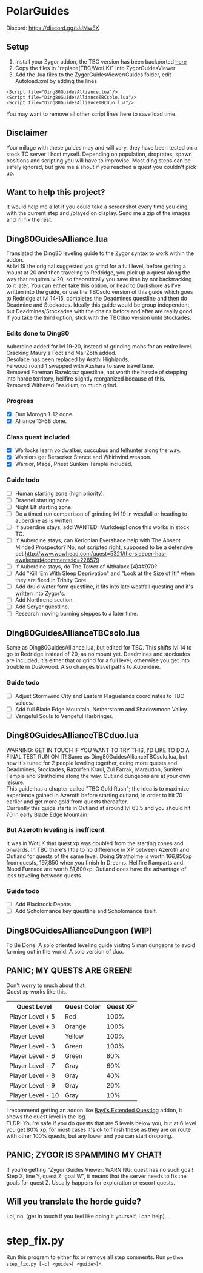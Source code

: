 # PolarGuides
Discord: https://discord.gg/tJJMwEX

## Setup
1. Install your Zygor addon, the TBC version has been backported [here](https://www.reddit.com/r/wowservers/comments/6c9b2z/335_wrath_zygor_downgrade_to_243/)  
2. Copy the files in "replace(TBC/WotLK)" into ZygorGuidesViewer  
3. Add the .lua files to the ZygorGuidesViewer/Guides folder, edit Autoload.xml by adding the lines
```
<Script file="Ding80GuidesAlliance.lua"/>
<Script file="Ding80GuidesAllianceTBCsolo.lua"/>
<Script file="Ding80GuidesAllianceTBCduo.lua"/>
```
You may want to remove all other script lines here to save load time.

## Disclaimer
Your milage with these guides may and will vary, they have been tested on a stock TC server I host myself. Depending on population, droprates, spawn positions and scripting you will have to improvise.
Most ding steps can be safely ignored, but give me a shout if you reached a quest you couldn't pick up.

## Want to help this project?
It would help me a lot if you could take a screenshot every time you ding, with the current step and /played on display. Send me a zip of the images and I'll fix the rest.

## Ding80GuidesAlliance.lua
Translated the Ding80 leveling guide to the Zygor syntax to work within the addon.  
At lvl 19 the original suggested you grind for a full level, before getting a mount at 20 and then traveling to Redridge, you pick up a quest along the way that requires lvl20, so theoretically you save time by not backtracking to it later.
You can either take this option, or head to Darkshore as I've written into the guide, or use the TBCsolo version of this guide which goes to Redridge at lvl 14-15, completes the Deadmines questline and then do Deadmine and Stockades. Ideally this guide would be group independent, but Deadmines/Stockades with the chains before and after are really good.
If you take the third option, stick with the TBCduo version until Stockades.

### Edits done to Ding80
Auberdine added for lvl 19-20, instead of grinding mobs for an entire level.  
Cracking Maury's Foot and Mai'Zoth added.  
Desolace has been replaced by Arathi Highlands.  
Felwood round 1 swapped with Azshara to save travel time.  
Removed Foreman Razelcraz questline, not worth the hassle of stepping into horde territory, hellfire slightly reorganized because of this.  
Removed Withered Basidium, to much grind.  

### Progress
- [x] Dun Morogh 1-12 done.  
- [x] Alliance 13-68 done.  

### Class quest included
- [x] Warlocks learn voidwalker, succubus and felhunter along the way.  
- [x] Warriors get Berserker Stance and Whirlwind weapon.  
- [x] Warrior, Mage, Priest Sunken Temple included.

### Guide todo
- [ ] Human starting zone (high priority).  
- [ ] Draenei starting zone.  
- [ ] Night Elf starting zone.  
- [ ] Do a timed run comparison of grinding lvl 19 in westfall or heading to auberdine as is written.  
- [ ] If auberdine stays, add WANTED: Murkdeep! once this works in stock TC.  
- [ ] If Auberdine stays, can Kerlonian Evershade help with The Absent Minded Prospector? No, not scripted right, supposed to be a defensive pet http://www.wowhead.com/quest=5321/the-sleeper-has-awakened#comments:id=228579  
- [ ] If Auberdine stays, do The Tower of Althalaxx (4)##970?  
- [ ] Add "Kill 'Em With Sleep Deprivation" and "Look at the Size of It!" when they are fixed in Trinity Core.  
- [ ] Add druid water form questline, it fits into late westfall questing and it's written into Zygor's.  
- [ ] Add Northrend section.  
- [ ] Add Scryer questline.
- [ ] Research moving burning steppes to a later time.

## Ding80GuidesAllianceTBCsolo.lua
Same as Ding80GuidesAlliance.lua, but edited for TBC. This shifts lvl 14 to go to Redridge instead of 20, as no mount yet.
Deadmines and stockades are included, it's either that or grind for a full level, otherwise you get into trouble in Duskwood.
Also changes travel paths to Auberdine.

### Guide todo
- [ ] Adjust Stormwind City and Eastern Plaguelands coordinates to TBC values.
- [ ] Add full Blade Edge Mountain, Netherstorm and Shadowmoon Valley.
- [ ] Vengeful Souls to Vengeful Harbringer.

## Ding80GuidesAllianceTBCduo.lua
WARNING: GET IN TOUCH IF YOU WANT TO TRY THIS, I'D LIKE TO DO A FINAL TEST RUN ON IT!
Same as Ding80GuidesAllianceTBCsolo.lua, but now it's tuned for 2 people leveling together, doing more quests and Deadmines, Stockades, Razorfen Kraul, Zul Farrak, Maraudon, Sunken Temple and Stratholme along the way. Outland dungeons are at your own leisure.  
This guide has a chapter called "TBC Gold Rush"; the idea is to maximize experience gained in Azeroth before starting outland; in order to hit 70 earlier and get more gold from quests thereafter.  
Currently this guide starts in Outland at around lvl 63.5 and you should hit 70 in early Blade Edge Mountain.  

### But Azeroth leveling is inefficent
It was in WotLK that quest xp was doubled from the starting zones and onwards. In TBC there's little to no difference in XP between Azeroth and Outland for quests of the same level.
Doing Stratholme is worth 166,850xp from quests, 197,850 when you finish In Dreams. Hellfire Ramparts and Blood Furnace are worth 81,800xp.
Outland does have the advantage of less traveling between quests.

### Guide todo
- [ ] Add Blackrock Dephts.  
- [ ] Add Scholomance key questline and Scholomance itself.

## Ding80GuidesAllianceDungeon (WIP)
To Be Done: A solo oriented leveling guide visitng 5 man dungeons to avoid farming out in the world. A solo version of duo.

## PANIC; MY QUESTS ARE GREEN!
Don't worry to much about that.  
Quest xp works like this.
<table>
	<tr>
		<th>Quest Level</th>
		<th>Quest Color</th>
		<th>Quest XP</th>
	</tr>
	<tr>
		<td>Player Level + 5</td>
		<td>Red</td>
		<td>100%</td>
	</tr>
	<tr>
		<td>Player Level + 3</th>
		<td>Orange</td>
		<td>100%</th>
	</tr>
	<tr>
		<td>Player Level</th>
		<td>Yellow</td>
		<td>100%</th>
	</tr>
	<tr>
		<td>Player Level - 3</th>
		<td>Green</td>
		<td>100%</th>
	</tr>
	<tr>
		<td>Player Level - 6</th>
		<td>Green</td>
		<td>80%</th>
	</tr>
	<tr>
		<td>Player Level - 7</th>
		<td>Gray</td>
		<td>60%</th>
	</tr>
	<tr>
		<td>Player Level - 8</th>
		<td>Gray</td>
		<td>40%</th>
	</tr>
	<tr>
		<td>Player Level - 9</th>
		<td>Gray</td>
		<td>20%</th>
	</tr>
	<tr>
		<td>Player Level - 10</th>
		<td>Gray</td>
		<td>10%</th>
	</tr>
</table>

I recommend getting an addon like  [Bayi's Extended Questlog](https://www.wowace.com/projects/bayis-extended-questlog) addon, it shows the quest level in the log.  
TLDR: You're safe if you do quests that are 5 levels below you, but at 6 level you get 80% xp, for most cases it's ok to finish these as they are on route with other 100% quests, but any lower and you can start dropping.

## PANIC; ZYGOR IS SPAMMING MY CHAT!
If you're getting "Zygor Guides Viewer: WARNING: quest has no such goal! Step X, line Y, quest Z, goal W", it means that the server needs to fix the goals for quest Z. Usually happens for exploration or escort quests.

## Will you translate the horde guide?
Lol, no. (get in touch if you feel like doing it yourself, I can help).

# step_fix.py
Run this program to either fix or remove all step comments.
Run `python step_fix.py [-c] <guide>[ <guide>]*`.